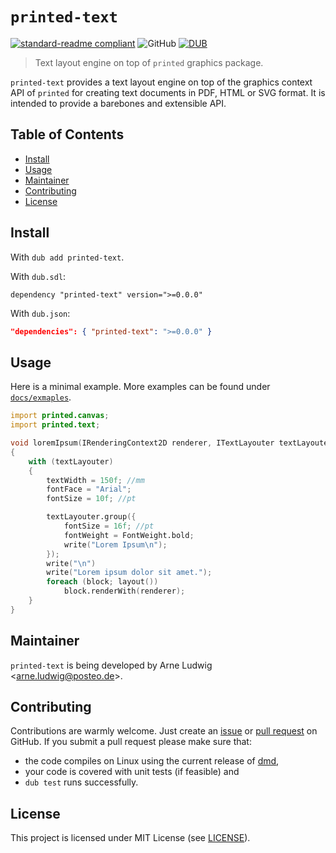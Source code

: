 `printed-text`
==============

[![standard-readme compliant](https://img.shields.io/badge/readme%20style-standard-brightgreen.svg?style=flat)](https://github.com/RichardLitt/standard-readme)
![GitHub](https://img.shields.io/github/license/a-ludi/printed-text)
[![DUB](https://img.shields.io/dub/v/printed-text)](https://code.dlang.org/packages/printed-text)

> Text layout engine on top of `printed` graphics package.

`printed-text` provides a text layout engine on top of the graphics context API of `printed` for creating text documents in PDF, HTML or SVG format. It is intended to provide a barebones and extensible API.


Table of Contents
-----------------

- [Install](#install)
- [Usage](#usage)
- [Maintainer](#maintainer)
- [Contributing](#contributing)
- [License](#license)


Install
-------

With `dub add printed-text`.

With `dub.sdl`:

```sdl
dependency "printed-text" version=">=0.0.0"
```

With `dub.json`:

```json
"dependencies": { "printed-text": ">=0.0.0" }
```


Usage
-----

Here is a minimal example. More examples can be found under
[`docs/exmaples`](./docs/exmaples).

```d
import printed.canvas;
import printed.text;

void loremIpsum(IRenderingContext2D renderer, ITextLayouter textLayouter)
{
    with (textLayouter)
    {
        textWidth = 150f; //mm
        fontFace = "Arial";
        fontSize = 10f; //pt

        textLayouter.group({
            fontSize = 16f; //pt
            fontWeight = FontWeight.bold;
            write("Lorem Ipsum\n");
        });
        write("\n")
        write("Lorem ipsum dolor sit amet.");
        foreach (block; layout())
            block.renderWith(renderer);
    }
}
```


Maintainer
----------

`printed-text` is being developed by Arne Ludwig &lt;<arne.ludwig@posteo.de>&gt;.


Contributing
------------

Contributions are warmly welcome. Just create an [issue][gh-issues] or [pull request][gh-pr] on GitHub. If you submit a pull request please make sure that:

- the code compiles on Linux using the current release of [dmd][dmd-download],
- your code is covered with unit tests (if feasible) and
- `dub test` runs successfully.

[gh-issues]: https://github.com/a-ludi/printed-text/issues
[gh-pr]: https://github.com/a-ludi/printed-text/pulls
[dmd-download]: https://dlang.org/download.html#dmd


License
-------

This project is licensed under MIT License (see [LICENSE](./LICENSE)).
